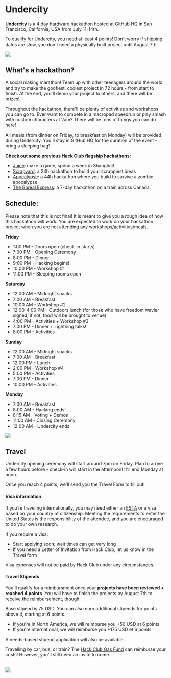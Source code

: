 # Undercity

**Undercity** is a 4 day hardware hackathon hosted at GitHub HQ in San Francisco, California, USA from July 11-14th.

To qualify for Undercity, you need at least 4 points! Don't worry if shipping dates are slow, you don't need a physically built project until August 7th

<img src="/guardianoftheundercity.png" style="width: full" class=""></img>

## What's a hackathon?

A social making marathon! Team up with other teenagers around the world and try to make the goofiest, coolest project in 72 hours - from start to finish. At the end, you'll demo your project to others, and there will be prizes! 

Throughout the hackathon, there'll be plenty of activities and workshops you can go to. Ever want to compete in a macropad speedrun or play smash with custom characters at 2am? There will be tons of things you can do here!

All meals (from dinner on Friday, to breakfast on Monday) will be provided during Undercity. You'll stay in GitHub HQ for the duration of the event - bring a sleeping bag!

**Check out some previous Hack Club flagship hackathons:**

- [Juice](https://www.youtube.com/watch?v=fuTlToZ1SX8): make a game, spend a week in Shanghai!
- [Scrapyard](https://www.youtube.com/watch?v=8iM1W8kXrQA&t=1s): a 24h hackathon to build your scrappiest ideas
- [Apocalypse](https://www.youtube.com/watch?v=QvCoISXfcE8): a 44h hackathon where you build to survive a zombie apocalypse
- [The Boreal Express](https://www.youtube.com/watch?v=hiG3fYq3xUU): a 7-day hackathon on a train across Canada

## Schedule:

Please note that this is not final! It is meant to give you a rough idea of how this hackathon will work. You are expected to work on your hackathon project when you are not attending any workshops/activities/meals. 

**Friday**

- 1:00 PM - Doors open (check-in starts)
- 7:00 PM - Opening Ceremony
- 8:00 PM - Dinner
- 9:00 PM - Hacking begins! 
- 10:00 PM - Workshop #1 
- 11:00 PM - Sleeping rooms open 

**Saturday**

- 12:00 AM - Midnight snacks
- 7:00 AM - Breakfast
- 10:00 AM - Workshop #2
- 12:00-4:00 PM - Outdoors lunch (for those who have freedom wavier signed; if not, food will be brought to venue)
- 4:00 PM - Activities + Workshop #3 
- 7:00 PM - Dinner + Lightning talks!
- 8:00 PM - Activities

**Sunday**

- 12:00 AM - Midnight snacks
- 7:00 AM - Breakfast
- 12:00 PM - Lunch
- 2:00 PM - Workshop #4
- 5:00 PM - Activities
- 7:00 PM - Dinner
- 10:00 PM - Activities

**Monday**

- 7:00 AM - Breakfast
- 8:00 AM - Hacking ends!
- 8:15 AM - Voting + Demos
- 11:00 AM - Closing Ceremony 
- 12:00 AM - Undercity ends

<img src="/hackathons.png" style="width: full" class=""></img>

## Travel

Undercity opening ceremony will start around 7pm on Friday. Plan to arrive a few hours before - check-in will start in the afternoon! It'll end Monday at noon.

Once you reach 4 points, we'll send you the Travel Form to fill out!

#### Visa information

If you’re traveling internationally, you may need either an [ESTA](https://www.cbp.gov/travel/international-visitors/esta) or a visa based on your country of citizenship. Meeting the requirements to enter the United States is the responsibility of the attendee, and you are encouraged to do your own research.

If you require a visa:

- Start applying soon; wait times can get very long 
- If you need a Letter of Invitation from Hack Club, let us know in the Travel form

Visa expenses will not be paid by Hack Club under any circumstances.

#### Travel Stipends

You'll qualify for a reimbursment once your **projects have been reviewed + reached 4 points**. You will have to finish the projects by August 7th to receive the reimbursement, though.

Base stipend is 75 USD. You can also earn additional stipends for points above 4, starting at 6 points.
- If you're in North America, we will reimburse you +50 USD at 6 points
- If you're international, we will reimburse you +175 USD et 6 points

A needs-based stipend application will also be available. 

Travelling by car, bus, or train? The [Hack Club Gas Fund](https://gas.hackclub.com/) can reimburse your costs! However, you'll still need an invite to come.

<br>
<img src="/undercitygate.png" style="width: full" class=""></img>
